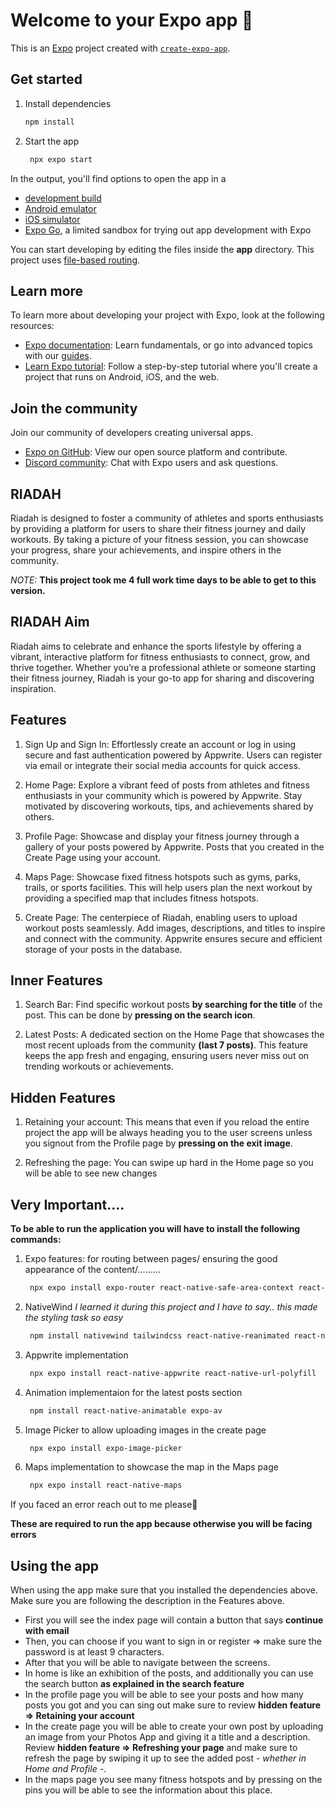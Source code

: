 # Welcome to your Expo app 👋

This is an [Expo](https://expo.dev) project created with [`create-expo-app`](https://www.npmjs.com/package/create-expo-app).

## Get started

1. Install dependencies

   ```bash
   npm install
   ```

2. Start the app

   ```bash
    npx expo start
   ```

In the output, you'll find options to open the app in a

- [development build](https://docs.expo.dev/develop/development-builds/introduction/)
- [Android emulator](https://docs.expo.dev/workflow/android-studio-emulator/)
- [iOS simulator](https://docs.expo.dev/workflow/ios-simulator/)
- [Expo Go](https://expo.dev/go), a limited sandbox for trying out app development with Expo

You can start developing by editing the files inside the **app** directory. This project uses [file-based routing](https://docs.expo.dev/router/introduction).

## Learn more

To learn more about developing your project with Expo, look at the following resources:

- [Expo documentation](https://docs.expo.dev/): Learn fundamentals, or go into advanced topics with our [guides](https://docs.expo.dev/guides).
- [Learn Expo tutorial](https://docs.expo.dev/tutorial/introduction/): Follow a step-by-step tutorial where you'll create a project that runs on Android, iOS, and the web.

## Join the community

Join our community of developers creating universal apps.

- [Expo on GitHub](https://github.com/expo/expo): View our open source platform and contribute.
- [Discord community](https://chat.expo.dev): Chat with Expo users and ask questions.


## RIADAH

Riadah is designed to foster a community of athletes and sports enthusiasts by providing a platform for users to share their fitness journey and daily workouts. By taking a picture of your fitness session, you can showcase your progress, share your achievements, and inspire others in the community.

*NOTE:* **This project took me 4 full work time days to be able to get to this version.**

## RIADAH Aim

Riadah aims to celebrate and enhance the sports lifestyle by offering a vibrant, interactive platform for fitness enthusiasts to connect, grow, and thrive together. Whether you’re a professional athlete or someone starting their fitness journey, Riadah is your go-to app for sharing and discovering inspiration.

## Features

1. Sign Up and Sign In:
Effortlessly create an account or log in using secure and fast authentication powered by Appwrite. Users can register via email or integrate their social media accounts for quick access.

2. Home Page:
Explore a vibrant feed of posts from athletes and fitness enthusiasts in your community which is powered by Appwrite. Stay motivated by discovering workouts, tips, and achievements shared by others.

3. Profile Page:
Showcase and display your fitness journey through a gallery of your posts powered by Appwrite. Posts that you created in the Create Page using your account.

4. Maps Page:
Showcase fixed fitness hotspots such as gyms, parks, trails, or sports facilities. This will help users plan the next workout by providing a specified map that includes fitness hotspots.

5. Create Page:
The centerpiece of Riadah, enabling users to upload workout posts seamlessly. Add images, descriptions, and titles to inspire and connect with the community. Appwrite ensures secure and efficient storage of your posts in the database.

## Inner Features

1. Search Bar:
Find specific workout posts **by searching for the title** of the post. This can be done by **pressing on the search icon**.

2. Latest Posts:
A dedicated section on the Home Page that showcases the most recent uploads from the community **(last 7 posts)**. This feature keeps the app fresh and engaging, ensuring users never miss out on trending workouts or achievements.

## Hidden Features

1. Retaining your account:
This means that even if you reload the entire project the app will be always heading you to the user screens unless you signout from the Profile page by **pressing on the exit image**.

2. Refreshing the page:
You can swipe up hard in the Home page so you will be able to see new changes



## Very Important....

**To be able to run the application you will have to install the following commands:**

1. Expo features: for routing between pages/ ensuring the good appearance of the content/.........

   ```bash
    npx expo install expo-router react-native-safe-area-context react-native-screens expo-linking expo-constants expo-status-bar
   ```

2. NativeWind *I learned it during this project and I have to say.. this made the styling task so easy* 

   ```bash
    npm install nativewind tailwindcss react-native-reanimated react-native-safe-area-context
   ```

3. Appwrite implementation  

   ```bash
    npx expo install react-native-appwrite react-native-url-polyfill
   ```

4. Animation implementaion for the latest posts section  

   ```bash
    npm install react-native-animatable expo-av
   ```

5. Image Picker to allow uploading images in the create page  

   ```bash
    npx expo install expo-image-picker
   ```

7. Maps implementation to showcase the map in the Maps page

   ```bash
    npx expo install react-native-maps
   ```

If you faced an error reach out to me please👋

**These are required to run the app because otherwise you will be facing errors**


## Using the app

When using the app make sure that you installed the dependencies above.
Make sure you are following the description in the Features above.

- First you will see the index page will contain a button that says **continue with email**
- Then, you can choose if you want to sign in or register => make sure the password is at least 9 characters.
- After that you will be able to navigate between the screens.
- In home is like an exhibition of the posts, and additionally you can use the search button **as explained in the search feature**
- In the profile page you will be able to see your posts and how many posts you got and you can sing out make sure to review **hidden feature => Retaining your account**
- In the create page you will be able to create your own post by uploading an image from your Photos App and giving it a title and a description. Review **hidden feature => Refreshing your page** and make sure to refresh the page by swiping it up to see the added post *- whether in Home and Profile -*.
- In the maps page you see many fitness hotspots and by pressing on the pins you will be able to see the information about this place.


